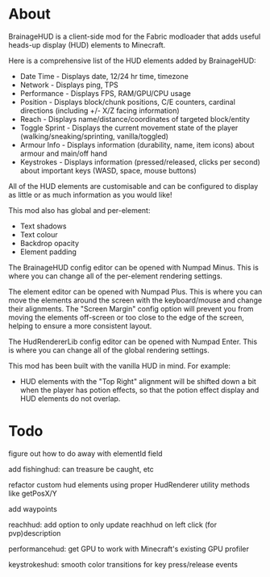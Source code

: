 # About
BrainageHUD is a client-side mod for the Fabric modloader that adds useful heads-up display (HUD) elements to Minecraft.

Here is a comprehensive list of the HUD elements added by BrainageHUD:
- Date Time - Displays date, 12/24 hr time, timezone
- Network - Displays ping, TPS
- Performance - Displays FPS, RAM/GPU/CPU usage
- Position - Displays block/chunk positions, C/E counters, cardinal directions (including +/- X/Z facing information)
- Reach - Displays name/distance/coordinates of targeted block/entity
- Toggle Sprint - Displays the current movement state of the player (walking/sneaking/sprinting, vanilla/toggled)
- Armour Info - Displays information (durability, name, item icons) about armour and main/off hand
- Keystrokes - Displays information (pressed/released, clicks per second) about important keys (WASD, space, mouse buttons)

All of the HUD elements are customisable and can be configured to display as little or as much information as you would like!

This mod also has global and per-element:
- Text shadows
- Text colour
- Backdrop opacity
- Element padding

The BrainageHUD config editor can be opened with Numpad Minus.
This is where you can change all of the per-element rendering settings.

The element editor can be opened with Numpad Plus.
This is where you can move the elements around the screen with the keyboard/mouse and change their alignments.
The "Screen Margin" config option will prevent you from moving the elements off-screen or too close to the edge of the screen, helping to ensure a more consistent layout.

The HudRendererLib config editor can be opened with Numpad Enter.
This is where you can change all of the global rendering settings.

This mod has been built with the vanilla HUD in mind. For example:
- HUD elements with the "Top Right" alignment will be shifted down a bit when the player has potion effects, so that the potion effect display and HUD elements do not overlap.

# Todo
figure out how to do away with elementId field

add fishinghud: can treasure be caught, etc

refactor custom hud elements using proper HudRenderer utility methods like getPosX/Y

add waypoints

reachhud: add option to only update reachhud on left click (for pvp)description

performancehud: get GPU to work with Minecraft's existing GPU profiler

keystrokeshud: smooth color transitions for key press/release events